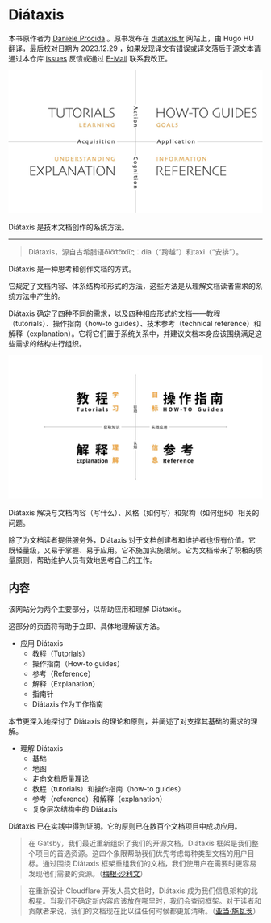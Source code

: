 # Diátaxis

本书原作者为 [Daniele Procida](https://vurt.eu/) 。原书发布在 [diataxis.fr](https://diataxis.fr/) 网站上，由 Hugo HU 翻译，最后校对日期为 2023.12.29 ，如果发现译文有错误或译文落后于源文本请通过本仓库 [issues](https://github.com/librehugohu/librehugohu.github.io/issues) 反馈或通过 [E-Mail](mailto:librehugohu@outlook.com) 联系我改正。

![](../../Hugo.Figure/Hugo.Trans/diataxis.jpg)

Diátaxis 是技术文档创作的系统方法。

---

> Diátaxis，源自古希腊语δῐᾰ́τᾰxiῐς：dia（“跨越”）和taxi（“安排”）。

Diátaxis 是一种思考和创作文档的方式。

它规定了文档内容、体系结构和形式的方法，这些方法是从理解文档读者需求的系统方法中产生的。

Diátaxis 确定了四种不同的需求，以及四种相应形式的文档——教程（tutorials）、操作指南（how-to guides）、技术参考（technical reference）和解释（explanation）。它将它们置于系统关系中，并建议文档本身应该围绕满足这些需求的结构进行组织。

![](../../Hugo.Figure/Hugo.Trans/diataxis_zh-CN.jpg)

Diátaxis 解决与文档内容（写什么）、风格（如何写）和架构（如何组织）相关的问题。

除了为文档读者提供服务外，Diátaxis 对于文档创建者和维护者也很有价值。它既轻量级，又易于掌握、易于应用。它不施加实施限制。它为文档带来了积极的质量原则，帮助维护人员有效地思考自己的工作。

## 内容

该网站分为两个主要部分，以帮助应用和理解 Diátaxis。

这部分的页面将有助于立即、具体地理解该方法。

* 应用 Diátaxis
  * 教程（Tutorials）
  * 操作指南（How-to guides）
  * 参考（Reference）
  * 解释（Explanation）
  * 指南针
  * Diátaxis 作为工作指南

本节更深入地探讨了 Diátaxis 的理论和原则，并阐述了对支撑其基础的需求的理解。

* 理解 Diátaxis
  * 基础
  * 地图
  * 走向文档质量理论
  * 教程（tutorials）和操作指南（how-to guides）
  * 参考（reference）和解释（explanation）
  * 复杂层次结构中的 Diátaxis

Diátaxis 已在实践中得到证明。它的原则已在数百个文档项目中成功应用。

> 在 Gatsby，我们最近重新组织了我们的开源文档，Diátaxis 框架是我们整个项目的首选资源。这四个象限帮助我们优先考虑每种类型文档的用户目标。通过围绕 Diátaxis 框架重组我们的文档，我们使用户在需要时更容易发现他们需要的资源。（[梅根·沙利文](https://hachyderm.io/@meganesulli)）

> 在重新设计 Cloudflare 开发人员文档时，Diátaxis 成为我们信息架构的北极星。当我们不确定新内容应该放在哪里时，我们会查阅框架。对于读者和贡献者来说，我们的文档现在比以往任何时候都更加清晰。（[亚当·施瓦茨](https://github.com/adamschwartz)）
